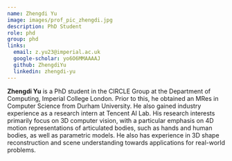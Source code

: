 ```yaml
---
name: Zhengdi Yu
image: images/prof_pic_zhengdi.jpg
description: PhD Student
role: phd
group: phd
links:
  email: z.yu23@imperial.ac.uk
  google-scholar: yo6O6MMAAAAJ
  github: ZhengdiYu
  linkedin: zhengdi-yu
---
```


<strong>Zhengdi Yu</strong> is a PhD student in the CIRCLE Group at the Department of Computing, Imperial College London. Prior to this, he obtained an MRes in Computer Science from Durham University. He also gained industry experience as a research intern at Tencent AI Lab. His research interests primarily focus on 3D computer vision, with a particular emphasis on 4D motion representations of articulated bodies, such as hands and human bodies, as well as parametric models. He also has experience in 3D shape reconstruction and scene understanding towards applications for real-world problems.